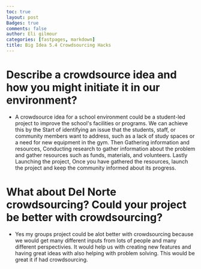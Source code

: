 ```yaml
---
toc: true
layout: post
Badges: true
comments: false
author: Eli gilmour
categories: [fastpages, markdown]
title: Big Idea 5.4 Crowdsourcing Hacks
---
```


# Describe a crowdsource idea and how you might initiate it in our environment?

- A crowdsource idea for a school environment could be a student-led project to improve the school's facilities or programs. We can achieve this by the Start of identifying an issue that the students, staff, or community members want to address, such as a lack of study spaces or a need for new equipment in the gym. Then Gathering information and resources, Conducting research to gather information about the problem and gather resources such as funds, materials, and volunteers. Lastly Launching the project, Once you have gathered the resources, launch the project and keep the community informed about its progress.

# What about Del Norte crowdsourcing? Could your project be better with crowdsourcing?

- Yes my groups project could be alot better with crowdsourcing because we would get many different inputs from lots of people and many different perspectivies. It would help us with creating new features and having great ideas with also helping with problem solving. This would be great it if had crowdsourcing.
